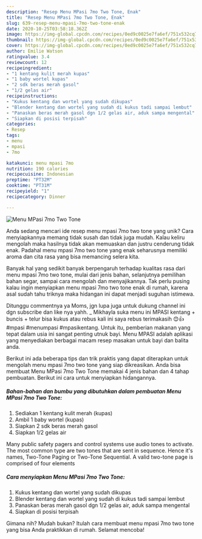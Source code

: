 ```yaml
---
description: "Resep Menu MPasi 7mo Two Tone, Enak"
title: "Resep Menu MPasi 7mo Two Tone, Enak"
slug: 639-resep-menu-mpasi-7mo-two-tone-enak
date: 2020-10-25T03:58:18.362Z
image: https://img-global.cpcdn.com/recipes/0ed9c0025e7fa6ef/751x532cq70/menu-mpasi-7mo-two-tone-foto-resep-utama.jpg
thumbnail: https://img-global.cpcdn.com/recipes/0ed9c0025e7fa6ef/751x532cq70/menu-mpasi-7mo-two-tone-foto-resep-utama.jpg
cover: https://img-global.cpcdn.com/recipes/0ed9c0025e7fa6ef/751x532cq70/menu-mpasi-7mo-two-tone-foto-resep-utama.jpg
author: Emilie Watson
ratingvalue: 3.4
reviewcount: 12
recipeingredient:
- "1 kentang kulit merah kupas"
- "1 baby wortel kupas"
- "2 sdk beras merah gasol"
- "1/2 gelas air"
recipeinstructions:
- "Kukus kentang dan wortel yang sudah dikupas"
- "Blender kentang dan wortel yang sudah di kukus tadi sampai lembut"
- "Panaskan beras merah gasol dgn 1/2 gelas air, aduk sampa mengental"
- "Siapkan di posisi terpisah"
categories:
- Resep
tags:
- menu
- mpasi
- 7mo

katakunci: menu mpasi 7mo 
nutrition: 190 calories
recipecuisine: Indonesian
preptime: "PT32M"
cooktime: "PT31M"
recipeyield: "1"
recipecategory: Dinner

---
```



![Menu MPasi 7mo Two Tone](https://img-global.cpcdn.com/recipes/0ed9c0025e7fa6ef/751x532cq70/menu-mpasi-7mo-two-tone-foto-resep-utama.jpg)

Anda sedang mencari ide resep menu mpasi 7mo two tone yang unik? Cara menyiapkannya memang tidak susah dan tidak juga mudah. Kalau keliru mengolah maka hasilnya tidak akan memuaskan dan justru cenderung tidak enak. Padahal menu mpasi 7mo two tone yang enak seharusnya memiliki aroma dan cita rasa yang bisa memancing selera kita.

Banyak hal yang sedikit banyak berpengaruh terhadap kualitas rasa dari menu mpasi 7mo two tone, mulai dari jenis bahan, selanjutnya pemilihan bahan segar, sampai cara mengolah dan menyajikannya. Tak perlu pusing kalau ingin menyiapkan menu mpasi 7mo two tone enak di rumah, karena asal sudah tahu triknya maka hidangan ini dapat menjadi suguhan istimewa.

Ditunggu commentnya ya Moms, jgn lupa juga untuk dukung channel ini dgn subscribe dan like nya yahh. _ Mikhayla suka menu ini MPASI kentang + buncis + telur bisa kukus atau rebus kali ini saya rebus terimakasih 😊👍 #mpasi #menumpasi #mpasikentang. Untuk itu, pemberian makanan yang tepat dalam usia ini sangat penting utnuk bayi. Menu MPASI adalah aplikasi yang menyediakan berbagai macam resep masakan untuk bayi dan balita anda.


Berikut ini ada beberapa tips dan trik praktis yang dapat diterapkan untuk mengolah menu mpasi 7mo two tone yang siap dikreasikan. Anda bisa membuat Menu MPasi 7mo Two Tone memakai 4 jenis bahan dan 4 tahap pembuatan. Berikut ini cara untuk menyiapkan hidangannya.

<!--inarticleads1-->

##### Bahan-bahan dan bumbu yang dibutuhkan dalam pembuatan Menu MPasi 7mo Two Tone:

1. Sediakan 1 kentang kulit merah (kupas)
1. Ambil 1 baby wortel (kupas)
1. Siapkan 2 sdk beras merah gasol
1. Siapkan 1/2 gelas air


Many public safety pagers and control systems use audio tones to activate. The most common type are two tones that are sent in sequence. Hence it&#39;s names, Two-Tone Paging or Two-Tone Sequential. A valid two-tone page is comprised of four elements 

<!--inarticleads2-->

##### Cara menyiapkan Menu MPasi 7mo Two Tone:

1. Kukus kentang dan wortel yang sudah dikupas
1. Blender kentang dan wortel yang sudah di kukus tadi sampai lembut
1. Panaskan beras merah gasol dgn 1/2 gelas air, aduk sampa mengental
1. Siapkan di posisi terpisah




Gimana nih? Mudah bukan? Itulah cara membuat menu mpasi 7mo two tone yang bisa Anda praktikkan di rumah. Selamat mencoba!
